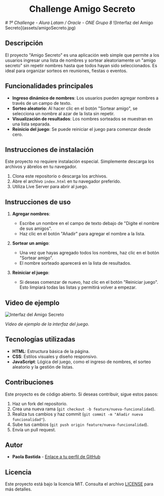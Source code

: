 <h1 align="center"> Challenge Amigo Secreto </h1>
<em> # 1º Challenge - Alura Latam / Oracle - ONE Grupo 8</em>
![Interfaz del Amigo Secreto](assets/amigoSecreto.jpg)

## Descripción

El proyecto "Amigo Secreto" es una aplicación web simple que permite a los usuarios ingresar una lista de nombres y sortear aleatoriamente un "amigo secreto" sin repetir nombres hasta que todos hayan sido seleccionados. Es ideal para organizar sorteos en reuniones, fiestas o eventos.

## Funcionalidades principales

- **Ingreso dinámico de nombres**: Los usuarios pueden agregar nombres a través de un campo de texto.
- **Sorteo aleatorio**: Al hacer clic en el botón "Sortear amigo", se selecciona un nombre al azar de la lista sin repetir.
- **Visualización de resultados**: Los nombres sorteados se muestran en una lista separada.
- **Reinicio del juego**: Se puede reiniciar el juego para comenzar desde cero.

## Instrucciones de instalación

Este proyecto no requiere instalación especial. Simplemente descarga los archivos y ábrelos en tu navegador.

1. Clona este repositorio o descarga los archivos.
2. Abre el archivo `index.html` en tu navegador preferido.
3. Utiliza Live Server para abrir al juego.

## Instrucciones de uso

1. **Agregar nombres**:
   - Escribe un nombre en el campo de texto debajo de "Digite el nombre de sus amigos".
   - Haz clic en el botón "Añadir" para agregar el nombre a la lista.

2. **Sortear un amigo**:
   - Una vez que hayas agregado todos los nombres, haz clic en el botón "Sortear amigo".
   - El nombre sorteado aparecerá en la lista de resultados.

3. **Reiniciar el juego**:
   - Si deseas comenzar de nuevo, haz clic en el botón "Reiniciar juego". Esto limpiará todas las listas y permitirá volver a empezar.

## Video de ejemplo

![Interfaz del Amigo Secreto](assets/AnimaciónAmigoSecreto.gif)

*Video de ejemplo de la interfaz del juego.*

## Tecnologías utilizadas

- **HTML**: Estructura básica de la página.
- **CSS**: Estilos visuales y diseño responsivo.
- **JavaScript**: Lógica del juego, como el ingreso de nombres, el sorteo aleatorio y la gestión de listas.

## Contribuciones

Este proyecto es de código abierto. Si deseas contribuir, sigue estos pasos:

1. Haz un fork del repositorio.
2. Crea una nueva rama (`git checkout -b feature/nueva-funcionalidad`).
3. Realiza tus cambios y haz commit (`git commit -m "Añadir nueva funcionalidad"`).
4. Sube tus cambios (`git push origin feature/nueva-funcionalidad`).
5. Envía un pull request.

## Autor

- **Paola Bastida** - [Enlace a tu perfil de GitHub](https://github.com/tu-usuario)

## Licencia

Este proyecto está bajo la licencia MIT. Consulta el archivo [LICENSE](LICENSE) para más detalles.
